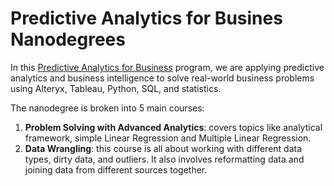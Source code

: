 # Predictive Analytics for Busines Nanodegrees

In this [Predictive Analytics for Business](https://www.udacity.com/course/predictive-analytics-for-business-nanodegree--nd008t) program, we are applying predictive analytics and business intelligence to solve real-world business problems using Alteryx, Tableau, Python, SQL, and statistics.

The nanodegree is broken into 5 main courses:

1. <b>Problem Solving with Advanced Analytics</b>: covers topics like analytical framework, simple Linear Regression and Multiple Linear Regression.
2. <b>Data Wrangling</b>: this course is all about working with different data types, dirty data, and outliers. It also involves reformatting data and joining data from different sources together.

